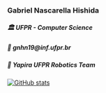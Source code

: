 <h3> Gabriel Nascarella Hishida </h3>

<h5>🏛️ UFPR - Computer Science</h5>
<h5>💬 gnhn19@inf.ufpr.br</h4>

<h5>🐝 Yapira UFPR Robotics Team</h5

[![GitHub stats](https://github-readme-stats.vercel.app/api?username=gabrielnhn)](https://github.com/anuraghazra/github-readme-stats)
